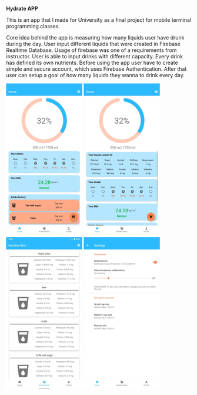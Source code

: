 **Hydrate APP**

This is an app that I made for University as a final project for mobile terminal programming classes. 

Core idea behind the app is measuring how many liquids user have drunk during the day. User input different liquids that were created in Firebase Realtime Database. Usage of firebase was one of a requirements from instructor. User is able to input drinks with different capacity. Every drink has defined its own nutrients. Before using the app user have to create simple and secure account, which uses Firebase Authentication. After that user can setup a goal of how many liquids they wanna to drink every day.

<img src="Screenshots/1.jpg" width="207" height="414"> <img src="Screenshots/2.jpg" width="207" height="414"> <img src="Screenshots/3.jpg" width="207" height="414">
<img src="Screenshots/4.jpg" width="207" height="414">
